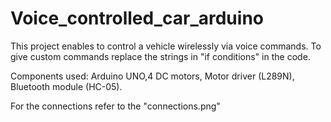 # Voice_controlled_car_arduino
<break>
  This project enables to control a vehicle wirelessly via voice commands.
</break>
<break>
  To give custom commands replace the strings in "if conditions" in the code.
</break>

Components used: Arduino UNO,4 DC motors, Motor driver (L289N), Bluetooth module (HC-05).

<break>
  For the connections refer to the "connections.png"
  
